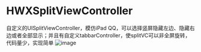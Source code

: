 # HWXSplitViewController
自定义的UISplitViewController，模仿iPad QQ，可以选择竖屏隐藏左边、隐藏右边或者全部显示；并且有自定义tabbarController，使splitVC可以非全屏旋转，代码量少，实现简单
![image](http://www.hwx.space/Other/1.gif)
